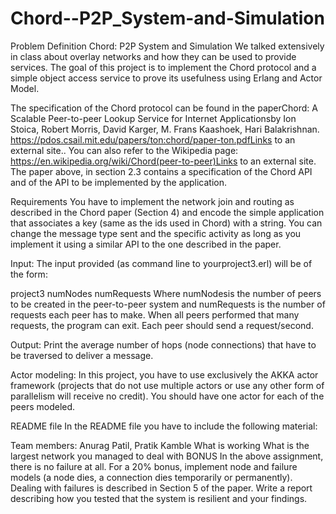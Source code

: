 # Chord--P2P_System-and-Simulation
Problem Definition
Chord: P2P System and Simulation
We talked extensively in class about overlay networks and how they can be used to provide services. The goal of this project is to implement the Chord protocol and a simple object access service to prove its usefulness using Erlang and Actor Model.

The specification of the Chord protocol can be found in the paperChord: A Scalable Peer-to-peer Lookup Service for Internet Applicationsby Ion Stoica,  Robert  Morris,  David  Karger,  M.  Frans  Kaashoek,  Hari  Balakrishnan. https://pdos.csail.mit.edu/papers/ton:chord/paper-ton.pdfLinks to an external site..  You can also refer to the Wikipedia page: https://en.wikipedia.org/wiki/Chord(peer-to-peer)Links to an external site. The paper above, in section 2.3 contains a specification of the Chord API and of the API to be implemented by the application.

Requirements
You have to implement the network join and routing as described in the Chord paper (Section 4) and encode the simple application that associates a key (same as the ids used in Chord) with a string.  You can change the message type sent and the specific activity as long as you implement it using a similar API to the one described in the paper.

Input: The input provided (as command line to yourproject3.erl) will be of the form:

project3 numNodes  numRequests
Where numNodesis the number of peers to be created in the peer-to-peer system and numRequests is the number of requests each peer has to make.  When all peers performed that many requests, the program can exit.  Each peer should send a request/second.

Output: Print the average number of hops (node connections) that have to be traversed to deliver a message.

Actor modeling: In this project, you have to use exclusively the AKKA actor framework (projects that do not use multiple actors or use any other form of parallelism will receive no credit).  You should have one actor for each of the peers modeled.

README file In the README file you have to include the following material:

Team members: Anurag Patil, Pratik Kamble
What is working
What is the largest network you managed to deal with
BONUS
In the above assignment, there is no failure at all.  For a 20% bonus, implement node and failure models (a node dies, a connection dies temporarily or permanently).  Dealing with failures is described in Section 5 of the paper. Write a report describing how you tested that the system is resilient and your findings.

